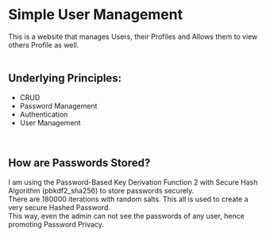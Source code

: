 # Simple User Management

This is a website that manages Users, their Profiles and Allows them to view others Profile as well.<br>
<br>
## Underlying Principles:
- CRUD
- Password Management
- Authentication
- User Management
<br>

## How are Passwords Stored?
I am using the Password-Based Key Derivation Function 2 with Secure Hash Algorithm (pbkdf2_sha256) to store passwords securely.<br>
There are 180000 iterations with random salts. This all is used to create a very secure Hashed Password.<br>
This way, even the admin can not see the passwords of any user, hence promoting Password Privacy.

